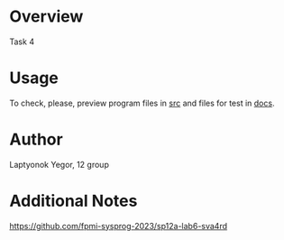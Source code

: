 # Overview

Task 4

# Usage

To check, please, preview program files in [src](/src) and files for test in [docs](/docs).

# Author

Laptyonok Yegor, 12 group

# Additional Notes

https://github.com/fpmi-sysprog-2023/sp12a-lab6-sva4rd
